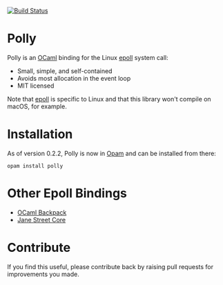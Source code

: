 
[![Build Status](https://travis-ci.org/lindig/polly.svg?branch=master)](https://travis-ci.org/lindig/polly)

# Polly

Polly is an [OCaml] binding for the Linux [epoll] system call:

* Small, simple, and self-contained
* Avoids most allocation in the event loop
* MIT licensed

Note that [epoll] is specific to Linux and that this library won't
compile on macOS, for example.

# Installation

As of version 0.2.2, Polly is now in [Opam] and can be installed from
there:

```
opam install polly
```

# Other Epoll Bindings

* [OCaml Backpack](https://github.com/jimenezrick/ocaml-backpack/)
* [Jane Street Core](https://github.com/janestreet/core)

# Contribute

If you find this useful, please contribute back by raising pull
requests for improvements you made.

[Travis]: https://www.travis-ci.org/
[OCaml]:  https://www.ocaml.org/
[epoll]:  http://man7.org/linux/man-pages/man2/epoll_wait.2.html
[Opam]:   http://opam.ocaml.org/
